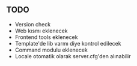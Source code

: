 ## TODO

-   Version check
-   Web kısmı eklenecek
-   Frontend tools eklenecek
-   Template'de lib varmı diye kontrol edilecek
-   Command modulu eklenecek
-   Locale otomatik olarak server.cfg'den alınabilir
